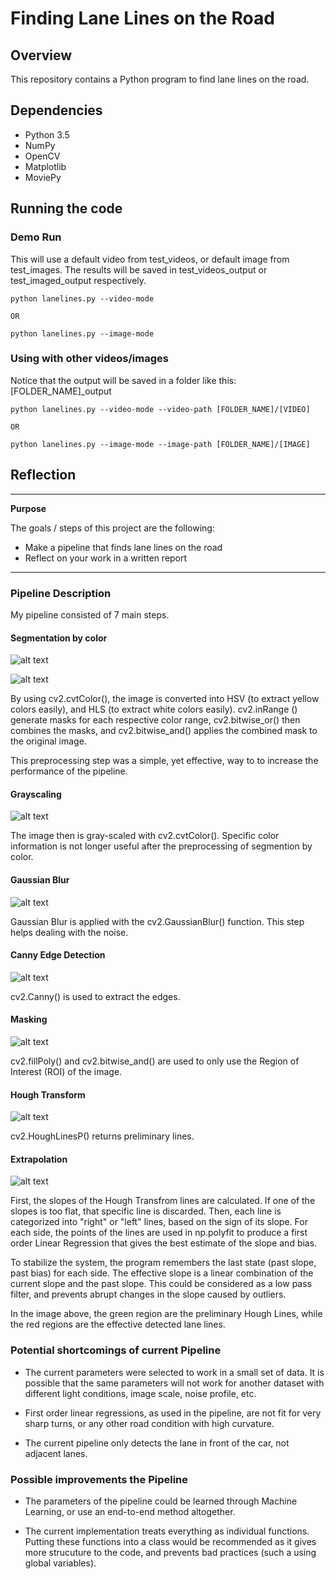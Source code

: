 # Finding Lane Lines on the Road

## Overview

This repository contains a Python program to find lane lines on the road.

## Dependencies

* Python 3.5
* NumPy
* OpenCV
* Matplotlib
* MoviePy

## Running the code

### Demo Run

This will use a default video from test_videos, or default image from test_images.
The results will be saved in test_videos_output or test_imaged_output respectively.

```
python lanelines.py --video-mode

OR

python lanelines.py --image-mode
```

### Using with other videos/images

Notice that the output will be saved in a folder like this:  [FOLDER_NAME]_output

```
python lanelines.py --video-mode --video-path [FOLDER_NAME]/[VIDEO]

OR

python lanelines.py --image-mode --image-path [FOLDER_NAME]/[IMAGE]
```

## Reflection

---

**Purpose**

The goals / steps of this project are the following:
* Make a pipeline that finds lane lines on the road
* Reflect on your work in a written report

---

### Pipeline Description

My pipeline consisted of 7 main steps.

#### Segmentation by color

![alt text](./process_images/before.jpg "Before")

![alt text](./process_images/preprocess.jpg "Preprocessed")

By using cv2.cvtColor(), the image is converted into HSV (to extract yellow colors easily), and HLS (to extract white colors easily). cv2.inRange () generate masks for each respective color range, cv2.bitwise_or() then combines the masks, and cv2.bitwise_and() applies the combined mask to the original image.

This preprocessing step was a simple, yet effective, way to to increase the performance of the pipeline.

#### Grayscaling

![alt text](./process_images/gray.jpg "Gray-Scaled")

The image then is gray-scaled with cv2.cvtColor(). Specific color information is not longer useful after the preprocessing of segmention by color.

#### Gaussian Blur

![alt text](./process_images/blur.jpg "Blurred")

Gaussian Blur is applied with the cv2.GaussianBlur() function. This step helps dealing with the noise.

#### Canny Edge Detection

![alt text](./process_images/canny.jpg "Canny Edges")

cv2.Canny() is used to extract the edges.

#### Masking

![alt text](./process_images/mask.jpg "Masked to Region of Interest")

cv2.fillPoly() and cv2.bitwise_and() are used to only use the Region of Interest (ROI) of the image.

#### Hough Transform

![alt text](./process_images/hough.jpg "Hough Line Transform")

cv2.HoughLinesP() returns preliminary lines.

#### Extrapolation

![alt text](./process_images/result.jpg "Final Result")

First, the slopes of the Hough Transfrom lines are calculated. If one of the slopes is too flat, that specific line is discarded. Then, each line is categorized into "right" or "left" lines, based on the sign of its slope. For each side, the points of the lines are used in np.polyfit to produce a first order Linear Regression that gives the best estimate of the slope and bias.

To stabilize the system, the program remembers the last state (past slope, past bias) for each side. The effective slope is a linear combination of the current slope and the past slope. This could be considered as a low pass filter, and prevents abrupt changes in the slope caused by outliers.

In the image above, the green region are the preliminary Hough Lines, while the red regions are the effective detected lane lines.

### Potential shortcomings of current Pipeline


* The current parameters were selected to work in a small set of data. It is possible that the same parameters will not work for another dataset with different light conditions, image scale, noise profile, etc.

* First order linear regressions, as used in the pipeline, are not fit for very sharp turns, or any other road condition with high curvature.

* The current pipeline only detects the lane in front of the car, not adjacent lanes.



### Possible improvements the Pipeline

* The parameters of the pipeline could be learned through Machine Learning, or use an end-to-end method altogether.


* The current implementation treats everything as individual functions. Putting these functions into a class would be recommended as it gives more strucuture to the code, and prevents bad practices (such a using global variables).

